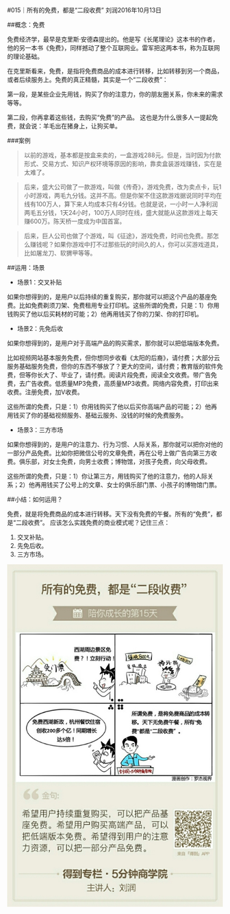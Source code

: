 #015｜所有的免费，都是“二段收费”
刘润2016年10月13日

##概念：免费

免费经济学，最早是克里斯·安德森提出的。他是写《长尾理论》这本书的作者，他的另一本书《免费》，同样撼动了整个互联网业。雷军把这两本书，称为互联网的理论基础。

在克里斯看来，免费，是指将免费商品的成本进行转移，比如转移到另一个商品，或者后续服务上。免费的真正精髓，其实是一个“二段收费”：

第一段，是某些企业先用钱，购买了你的注意力，你的朋友圈关系，你未来的需求等等。

第二段，你再拿着这些钱，去购买“免费”的产品。
这也是为什么很多人一提起免费，就会说：羊毛出在猪身上，让狗买单。

###案例

>以前的游戏，基本都是按盒来卖的，一盒游戏288元。但是，当时因为付款形式、交易方式、知识产权环境等原因的影响，靠卖盒装游戏赚钱，实在是太难了。

>后来，盛大公司做了一款游戏，叫做《传奇》，游戏免费，改为卖点卡，玩1小时游戏，两毛九分钱。这并不高。但是你架不住这款游戏据说同时平均在线有100万人，算下来人均成本只有4分钱。也就是说，一小时一人净利润两毛五分钱，1天24小时，100万人同时在线，盛大就能从这款游戏上每天赚600万。陈天桥一度成为中国首富。

>后来，巨人公司也做了个游戏，叫《征途》，游戏免费，时间也免费。那怎么赚钱呢？如果你游戏中打不过那些玩的时间久的人，你可以买游戏道具，比如屠龙刀、软猬甲等等。

##运用：场景

- 场景1：交叉补贴

如果你想得到的，是用户以后持续的重复购买，那你就可以把这个产品的基座免费。比如免费剃须刀架、免费租用专业打印机。这些所谓的免费，只是：1）你用钱购买了他以后买耗材的可能；2）他再用钱买了你的刀架、你的打印机。 

- 场景2：先免后收

如果你想得到的，是用户对于高端产品的购买需求，那你就可以把低端版本免费。

比如视频网站基本服务免费，但你想同步收看《太阳的后裔》，请付费；大部分云服务基础服务免费，但你的东西不够放了？更大的空间，请付费；教育版的软件免费，但等你长大了、毕业了，请付费。阅读片段免费，阅读全文收费。带广告免费，去广告收费。低质量MP3免费，高质量MP3收费。网络内容免费，打印出来收费。注册免费，加V收费。

这些所谓的免费，只是：1）你用钱购买了他以后买你高端产品的可能；2）他再用钱买了你的基础视频服务、基础云服务、没钱的时候的免费服务。

- 场景3：三方市场

如果你想得到的，是用户的注意力、行为习惯、人际关系，那你就可以把你对他的一部分产品免费。比如你把微信公号的文章免费，再在公号上做广告向第三方收费。俱乐部，对女士免费，向男士收费；博物馆，对孩子免费，向父母收费。

这些所谓的免费，只是：1）你让第三方，用钱购买了他的注意力，他的人际关系；2）他再用钱买了公号上的文章、女士的俱乐部门票、小孩子的博物馆门票。

##小结：如何运用？

免费，就是将免费商品的成本进行转移。天下没有免费的午餐。所有的“免费”，都是“二段收费”。
应该怎么实践免费的商业模式呢？记住三点：

1. 交叉补贴。
2. 先免后收。
3. 三方市场。

![](./_image/2017-08-04-10-29-56.jpg)
